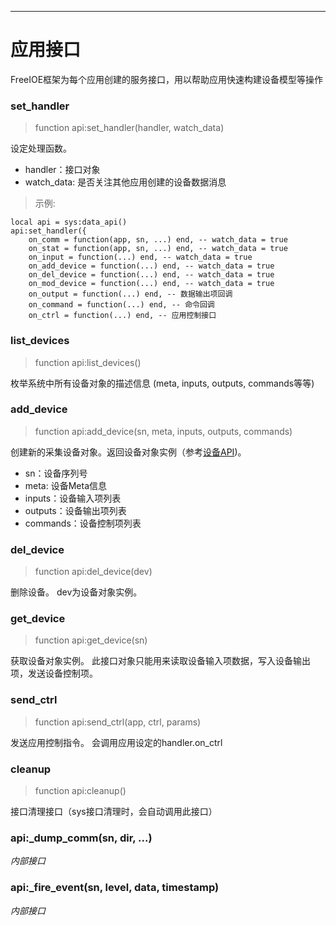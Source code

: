 
----

# 应用接口

FreeIOE框架为每个应用创建的服务接口，用以帮助应用快速构建设备模型等操作


### set_handler
> function api:set_handler(handler, watch_data)

设定处理函数。

* handler：接口对象
* watch_data: 是否关注其他应用创建的设备数据消息


> 示例:
```
local api = sys:data_api()
api:set_handler({
	on_comm = function(app, sn, ...) end, -- watch_data = true
	on_stat = function(app, sn, ...) end, -- watch_data = true
	on_input = function(...) end, -- watch_data = true
	on_add_device = function(...) end, -- watch_data = true
	on_del_device = function(...) end, -- watch_data = true
	on_mod_device = function(...) end, -- watch_data = true
	on_output = function(...) end, -- 数据输出项回调
	on_command = function(...) end, -- 命令回调
	on_ctrl = function(...) end, -- 应用控制接口
```


### list_devices
> function api:list_devices()

枚举系统中所有设备对象的描述信息 (meta, inputs, outputs, commands等等)


### add_device
> function api:add_device(sn, meta, inputs, outputs, commands)

创建新的采集设备对象。返回设备对象实例（参考[设备API](device.md))。

* sn：设备序列号
* meta: 设备Meta信息
* inputs：设备输入项列表
* outputs：设备输出项列表
* commands：设备控制项列表


### del_device
> function api:del_device(dev)

删除设备。 dev为设备对象实例。


### get_device
> function api:get_device(sn)

获取设备对象实例。 此接口对象只能用来读取设备输入项数据，写入设备输出项，发送设备控制项。


### send_ctrl
> function api:send_ctrl(app, ctrl, params)

发送应用控制指令。 会调用应用设定的handler.on_ctrl


### cleanup
> function api:cleanup()

接口清理接口（sys接口清理时，会自动调用此接口）

### api:\_dump_comm(sn, dir, ...)

*内部接口*


### api:\_fire_event(sn, level, data, timestamp)

*内部接口*
